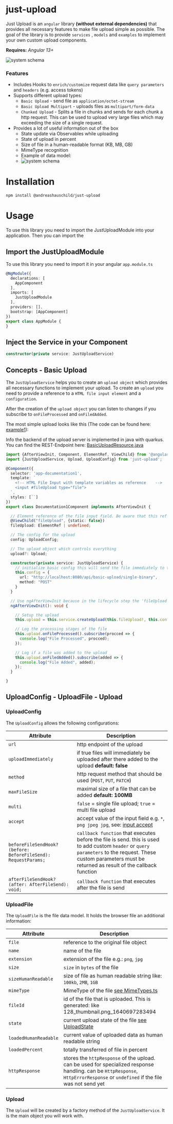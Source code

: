 # just-upload

Just Upload is an `angular` library **(without external dependencies)** that provides all necessary features to make file upload simple as possible. The goal of the library is to
provide `services` , `models` and `examples` to implement your own custom upload components.

**Requires:** *Angular 13+*

![system schema](https://github.com/andreashauschild/just-upload/blob/main/assets/just-upload-example.gif?raw=true)

### Features

- Includes Hooks to `enrich/customize` request data like `query parameters` and `headers` (e.g. access tokens)
- Supports different upload types:
  - `Basic Upload` - send file as `application/octet-stream`
  - `Basic Upload Multipart` - uploads files as `multipart/form-data`
  - `Chunked Upload` - Splits a file in chunks and sends for each chunk a http request. This can be used to upload very large files which may exceeding the size of a single
    request.
- Provides a lot of useful information out of the box
  - State update via Observables while uploading
  - State of upload in percent
  - Size of file in a human-readable format (KB, MB, GB)
  - MimeType recognition
  - Example of data model:
  - ![system schema](https://github.com/andreashauschild/just-upload/blob/main/assets/upload-file-model.png?raw=true)



# Installation
```
npm install @andreashauschild/just-upload
```
# Usage
To use this library you need to import the JustUploadModule into your application. Then you can import the

## Import the JustUploadModule

To use this library you need to import it in your angular `app.module.ts`

```typescript
@NgModule({
  declarations: [
    AppComponent
  ],
  imports: [
    JustUploadModule
  ],
  providers: [],
  bootstrap: [AppComponent]
})
export class AppModule {
}
```

## Inject the Service in your Component

```typescript
constructor(private service: JustUploadService)
```

## Concepts - Basic Upload
The `JustUploadService` helps you to create an `upload object` which provides all necessary functions to implement your upload.
To create an `upload` you need to provide a reference to a `HTML file input element` and a `configuration`.

After the creation of the `upload object` you can listen to changes if you subscribe to `onFileProcessed` and `onFiledAdded`.

The most simple upload looks like this (The code can be found here: [example1](https://github.com/andreashauschild/just-upload/blob/main/core/projects/example-app/src/app/examples/documentation1/documentation1.component.ts)):

Info the backend of the upload server is implemented in java with quarkus. You can find the REST-Endpoint here: [BasicUploadResource.java](https://github.com/andreashauschild/just-upload/blob/main/dev/servers/quarkus/src/main/java/de/litexo/BasicUploadResource.java)
```typescript
import {AfterViewInit, Component, ElementRef, ViewChild} from '@angular/core';
import {JustUploadService, Upload, UploadConfig} from 'just-upload';

@Component({
  selector: 'app-documentation1',
  template: `
    <!-- HTML File Input with template variables as reference    -->
    <input #fileUpload type="file">
  `,
  styles: [``]
})
export class Documentation1Component implements AfterViewInit {

  // Element reference of the file input field. Be aware that this ref will be accessible in AfterViewInit
  @ViewChild("fileUpload", {static: false})
  fileUpload: ElementRef | undefined;

  // The config for the upload
  config: UploadConfig;

  // The upload object which controls everything
  upload?: Upload;

  constructor(private service: JustUploadService) {
    // initialize basic config this will send the file immediately to the given endpoint with a post request
    this.config = {
      url: "http://localhost:8080/api/basic-upload/single-binary",
      method: "POST"
    }
  }

  // Use ngAfterViewInit because in the lifecycle step the 'fileUpload' is set
  ngAfterViewInit(): void {

    // Setup the upload
    this.upload = this.service.createUpload(this.fileUpload!, this.config);

    // Log the processing stages of the file
    this.upload.onFileProcessed().subscribe(procced => {
      console.log("File Processed", procced);
    });

    // Log if a file was added to the upload
    this.upload.onFiledAdded().subscribe(added => {
      console.log("File Added", added);
    });
  }

}
```

## UploadConfig - UploadFile - Upload

### UploadConfig
The `UploadConfig` allows the following configurations:

| Attribute   |      Description      |
|----------|---------------|
| `url` |  http endpoint of the upload |
| `uploadImmediately` |    if true files will immediately be uploaded after there added to the upload **default: false**   |
| `method` | http request method that should be used (`POST`, `PUT`, `PATCH`) |
| `maxFileSize` | maximal size of a file that can be added **default: 100MB** |
| `multi` |   `false` = single file upload; `true` = multi file upload |
| `accept` |  accept value of the input field e.g. `*`, `png jpeg jpg`, see: [input accept](https://www.w3schools.com/tags/att_input_accept.asp)  |
| `beforeFileSendHook?(before: BeforeFileSend): RequestParams;` | `callback function` that executes before the file is send. this is used to add custom `header` or `query parameters` to the request. These custom parameters must be returned as result of the callback function |
| `afterFileSendHook?(after: AfterFileSend): void;` | `callback function` that executes after the file is send |

### UploadFile
The `UploadFile` is the file data model. It holds the browser file an additional information:

| Attribute   |      Description      |
|----------|---------------|
| `file` | reference to the original file object  |
| `name` | name of the file |
| `extension` |  extension of the file e.g.: `png`, `jpg`  |
| `size` |  `size` in `bytes` of the file  |
| `sizeHumanReadable` | size of file as human readable string like: `100kb`, `2MB`, `1GB`  |
| `mimeType` | MimeType of the file [see MimeTypes.ts](https://github.com/andreashauschild/just-upload/blob/main/core/projects/just-upload/src/lib/MimeTypes.ts)  |
| `fileId` | id of the file that is uploaded. This is generated: <size>_<name>_<timestamp> like 128_thumbnail.png_1640697283494  |
| `state` |  current upload state of the file [see UploadState](https://github.com/andreashauschild/just-upload/blob/70fe1ffd6a8d06e88e365aff78487e914c5d7c9c/core/projects/just-upload/src/lib/Models.ts#L11-L36) |
| `loadedHumanReadable` | current value of uploaded data as human readable string  |
| `loadedPercent` | totally transferred of file in percent |
| `httpResponse` |  stores the `httpResponse` of the upload. can be used for specialized response handling. can be `HttpResponse`, `HttpErrorResponse` or `undefined` if the file was not send yet  |

### Upload
The `Upload` will be created by a factory method of the `JustUploadService`. It is the main object you will work with.
